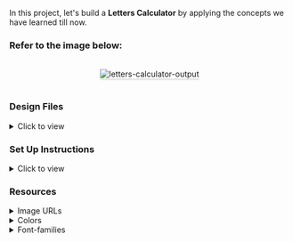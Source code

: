 In this project, let's build a **Letters Calculator** by applying the concepts we have learned till now.

### Refer to the image below:

<br/>
<div style="text-align: center;">
<img src="https://assets.ccbp.in/frontend/content/react-js/letters-calculator-output-v2.gif" alt="letters-calculator-output" style="max-width:70%;box-shadow:0 2.8px 2.2px rgba(0, 0, 0, 0.12)">
</div>
<br/>

### Design Files

<details>
<summary>Click to view</summary>

- [Extra Small (Size < 576px), Small (Size >= 576px), Medium (Size >= 768px)](https://assets.ccbp.in/frontend/content/react-js/letters-calculator-sm-output-v2.png)
- [Large (Size >= 992px) and Extra Large (Size >= 1200px)](https://assets.ccbp.in/frontend/content/react-js/letters-calculator-lg-output-v2.png)

</details>

### Set Up Instructions

<details>
<summary>Click to view</summary>

- Download dependencies by running `npm install`
- Start up the app using `npm start`
</details>

### Resources

<details>
<summary>Image URLs</summary>

- [https://assets.ccbp.in/frontend/react-js/stop-watch-with-calculator-img.png](https://assets.ccbp.in/frontend/react-js/stop-watch-with-calculator-img.png) alt should be **letters calculator**

</details>

<details>
<summary>Colors</summary>

<br/>

<div style="background-color: #1d976c; width: 150px; padding: 10px; color: white">Hex: #1d976c</div>
<div style="background-color: #93f9b9; width: 150px; padding: 10px; color: black">Hex: #93f9b9</div>
<div style="background-color: #ffffff; width: 150px; padding: 10px; color: black">Hex: #ffffff</div>
<div style="background-color: #e4e7eb; width: 150px; padding: 10px; color: black">Hex: #e4e7eb</div>
<div style="background-color: #219a6f; width: 150px; padding: 10px; color: white">Hex: #219a6f</div>

</details>

<details>
<summary>Font-families</summary>

- Roboto

</details>
